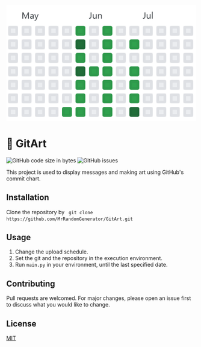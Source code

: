 ![image](Hi.png)

# 🎨 GitArt

![GitHub code size in bytes](https://img.shields.io/github/languages/code-size/mrrandomgenerator/GitArt)
![GitHub issues](https://img.shields.io/github/issues-raw/mrrandomgenerator/GitArt)

This project is used to display messages and making art using GitHub's commit chart.


## Installation

 Clone the repository by ``` git clone https://github.com/MrRandomGenerator/GitArt.git```

## Usage

1. Change the upload schedule.
2. Set the git and the repository in the execution environment.
2. Run ```main.py``` in your environment, until the last specified date.

## Contributing
Pull requests are welcomed. For major changes, please open an issue first to discuss what you would like to change.

## License
[MIT](https://choosealicense.com/licenses/mit/)
 
